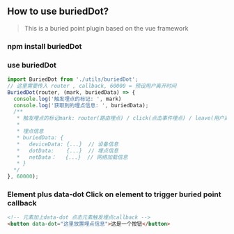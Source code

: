 ## How to use buriedDot?
> This is a buried point plugin based on the vue framework

### npm install buriedDot

### use buriedDot
``` javascript
import BuriedDot from './utils/buriedDot';
// 这里需要传入 router , callback, 60000 = 预设用户离开时间
BuriedDot(router, (mark, buriedData) => {
  console.log('触发埋点的标记: ', mark)
  console.log('获取到的埋点信息: ', buriedData);
  /**
   * 触发埋点的标记mark: router(路由埋点) / click(点击事件埋点) / leave(用户离开/无操作 埋点) / close(关闭页面埋点)
   * 
   * 埋点信息
   * buriedData: {
   *   deviceData: {...}  // 设备信息
   *   dotData:    {...}  // 埋点信息
   *   netData：   {...}  // 网络加载信息
   * }
  */
}, 60000);
```

### Element plus data-dot Click on element to trigger buried point callback
``` html
<!-- 元素加上data-dot 点击元素触发埋点callback -->
<button data-dot="这里放置埋点信息">这是一个按钮</button>
```
